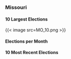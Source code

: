 ### Missouri

#### 10 Largest Elections
{{< image src=MO_10.png >}}

#### Elections per Month

#### 10 Most Recent Elections

